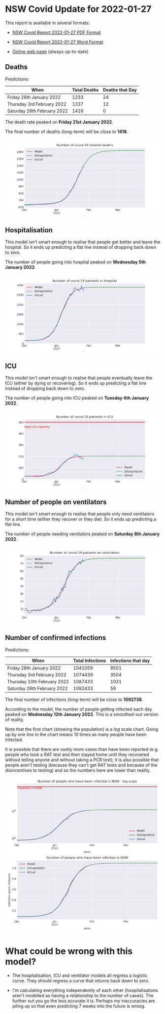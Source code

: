 # NSW Covid Update for 2022-01-27

This report is available in several formats:

- [NSW Covid Report 2022-01-27 PDF Format](https://github.com/solresol/yet-another-pandemic-prediction/raw/main/output/2022-01-27/nsw-covid-report-2022-01-27.pdf)

- [NSW Covid Report 2022-01-27 Word Format](https://github.com/solresol/yet-another-pandemic-prediction/raw/main/output/2022-01-27/nsw-covid-report-2022-01-27.docx)

- [Online web page](https://github.com/solresol/yet-another-pandemic-prediction/tree/main/output/README.md) (always up-to-date)

## Deaths

Predictions:

| When | Total Deaths | Deaths that Day |
| ---- | ------------ | --------------- |
| Friday 28th January 2022 | 1233 | 24 |
| Thursday 3rd February 2022 | 1337 | 12 |
| Saturday 26th February 2022 | 1416 | 0 |

The death rate peaked on **Friday 21st January 2022**.

The final number of deaths (long-term) will
be close to **1418**.

![](2022-01-27/deaths.png)



## Hospitalisation

This model isn't smart enough to realise that people get better and leave the hospital.
So it ends up predicting a flat line instead of dropping back down to zero.

The number of people going into hospital peaked on **Wednesday 5th January 2022**.

![](2022-01-27/hospitalisation.png)

## ICU

This model isn't smart enough to realise that people eventually leave the ICU
(either by dying or recovering).
So it ends up predicting a flat line instead of dropping back down to zero.

The number of people going into ICU peaked on **Tuesday 4th January 2022**.

![](2022-01-27/icu.png)

## Number of people on ventilators

This model isn't smart enough to realise that people only need ventilators for
a short time (either they recover or they die). So it ends up predicting a flat line.

The number of people needing ventilators peaked on **Saturday 8th January 2022**.

![](2022-01-27/ventilators.png)

## Number of confirmed infections

Predictions:

| When | Total Infections | Infections that day |
| ---- | ------------ | --------------- |
| Friday 28th January 2022 | 1041059 | 9501 |
| Thursday 3rd February 2022 | 1074439 | 3504 |
| Thursday 10th February 2022 | 1087433 | 1031 |
| Saturday 26th February 2022 | 1092433 | 59 |

The final number of infections (long-term) will
be close to **1092738**.


According to the model, the number of people getting infected each day peaked on **Wednesday 12th January 2022**. This is a smoothed-out version of reality.

Note that the first chart (showing the population) is a *log* scale chart. Going up by one line in the chart means 10 times as many people have been infected. 

It is possible that there are vastly more cases than have been
reported (e.g. people who took a RAT test and then stayed home until
they recovered without telling anyone and without taking a PCR test);
it is also possible that people aren't testing (because they can't get
RAT tests and because of the disincentives to testing) and so the
numbers here are lower than reality.


![](2022-01-27/infection.png)



# What could be wrong with this model?

- The hospitalisation, ICU and ventilator models all regress a logistic curve. They
should regress a curve that returns back down to zero.

- I'm calculating everything independently of each other (hospitalisations aren't modelled as having a relationship to the number of cases). The further out you go the less accurate it is. Perhaps my inaccuracies are piling up so that even predicting 7 weeks into the future is wrong.

